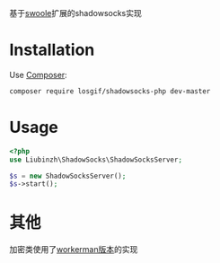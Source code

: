 
基于[swoole](https://github.com/swoole/swoole-src)扩展的shadowsocks实现

# Installation

Use [Composer](https://getcomposer.org/):

```sh
composer require losgif/shadowsocks-php dev-master
```

# Usage

```php
<?php
use Liubinzh\ShadowSocks\ShadowSocksServer;

$s = new ShadowSocksServer();
$s->start();
```

# 其他
加密类使用了[workerman版本](https://github.com/walkor/shadowsocks-php)的实现
